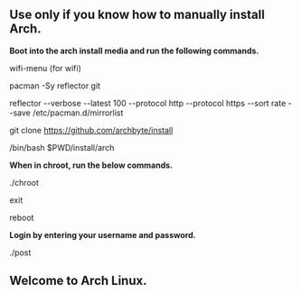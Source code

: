 ## Use only if you know how to manually install Arch. 

**Boot into the arch install media and run the following commands.**

wifi-menu (for wifi)

pacman -Sy reflector git

reflector --verbose --latest 100 --protocol http --protocol https --sort rate --save /etc/pacman.d/mirrorlist

git clone https://github.com/archbyte/install

/bin/bash $PWD/install/arch

**When in  chroot, run the below commands.**

./chroot

exit

reboot

**Login by entering your username and password.**

./post


## Welcome to Arch Linux.
